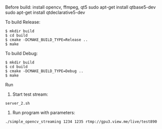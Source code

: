 Before build:
install opencv, ffmpeg, qt5
sudo apt-get install qtbase5-dev
sudo apt-get install qtdeclarative5-dev

To build Release:
```
$ mkdir build
$ cd build
$ cmake -DCMAKE_BUILD_TYPE=Release ..
$ make
```

To build Debug:
```
$ mkdir build
$ cd build
$ cmake -DCMAKE_BUILD_TYPE=Debug ..
$ make
```

Run
1. Start test stream:
```
server_2.sh
```
1. Run program with parameters:
```
./simple_opencv_streaming 1234 1235 rtmp://gpu3.view.me/live/test890
```